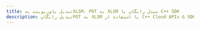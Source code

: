 ---title: تبدیل پاورپوینت بهXLSM، POT به XLSM مبدل رایگان یا C++ SDKdescription: تبدیل رایگانPOT به XLSM با استفاده از C++ Cloud APIs & SDK. همچنین اسناد Microsoft PowerPoint را در Cloud ایجاد، ویرایش و رندر کنید.---